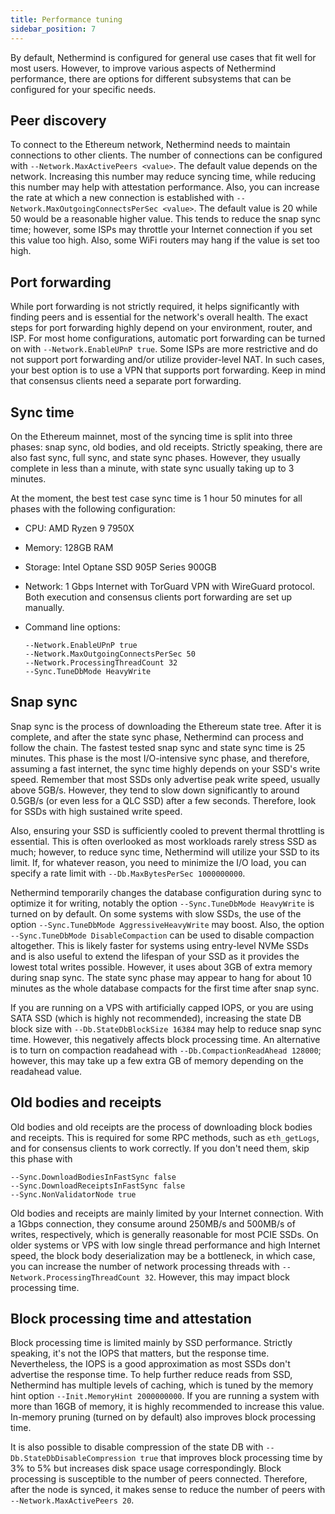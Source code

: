 ```yaml
---
title: Performance tuning
sidebar_position: 7
---
```


By default, Nethermind is configured for general use cases that fit well for most users. However, to improve various aspects of Nethermind performance, there are options for different subsystems that can be configured for your specific needs.

## Peer discovery

To connect to the Ethereum network, Nethermind needs to maintain connections to other clients. The number of connections can be configured with `--Network.MaxActivePeers <value>`. The default value depends on the network. Increasing this number may reduce syncing time, while reducing this number may help with attestation performance.
Also, you can increase the rate at which a new connection is established with `--Network.MaxOutgoingConnectsPerSec <value>`. The default value is 20 while 50 would be a reasonable higher value. This tends to reduce the snap sync time; however, some ISPs may throttle your Internet connection if you set this value too high. Also, some WiFi routers may hang if the value is set too high.

## Port forwarding

While port forwarding is not strictly required, it helps significantly with finding peers and is essential for the network's overall health. The exact steps for port forwarding highly depend on your environment, router, and ISP. For most home configurations, automatic port forwarding can be turned on with `--Network.EnableUPnP true`. 
Some ISPs are more restrictive and do not support port forwarding and/or utilize provider-level NAT. In such cases, your best option is to use a VPN that supports port forwarding. Keep in mind that consensus clients need a separate port forwarding.

## Sync time

On the Ethereum mainnet, most of the syncing time is split into three phases: snap sync, old bodies, and old receipts. Strictly speaking, there are also fast sync, full sync, and state sync phases. However, they usually complete in less than a minute, with state sync usually taking up to 3 minutes.

At the moment, the best test case sync time is 1 hour 50 minutes for all phases with the following configuration:

- CPU: AMD Ryzen 9 7950X
- Memory: 128GB RAM
- Storage: Intel Optane SSD 905P Series 900GB
- Network: 1 Gbps Internet with TorGuard VPN with WireGuard protocol. Both execution and consensus clients port forwarding are set up manually.
- Command line options:

    ```
    --Network.EnableUPnP true
    --Network.MaxOutgoingConnectsPerSec 50
    --Network.ProcessingThreadCount 32
    --Sync.TuneDbMode HeavyWrite
    ```

## Snap sync

Snap sync is the process of downloading the Ethereum state tree. After it is complete, and after the state sync phase, Nethermind can process and follow the chain. The fastest tested snap sync and state sync time is 25 minutes.
This phase is the most I/O-intensive sync phase, and therefore, assuming a fast internet, the sync time highly depends on your SSD's write speed. Remember that most SSDs only advertise peak write speed, usually above 5GB/s. However, they tend to slow down significantly to around 0.5GB/s (or even less for a QLC SSD) after a few seconds. Therefore, look for SSDs with high sustained write speed.

Also, ensuring your SSD is sufficiently cooled to prevent thermal throttling is essential. This is often overlooked as most workloads rarely stress SSD as much; however, to reduce sync time, Nethermind will utilize your SSD to its limit. If, for whatever reason, you need to minimize the I/O load, you can specify a rate limit with `--Db.MaxBytesPerSec 1000000000`.

Nethermind temporarily changes the database configuration during sync to optimize it for writing, notably the option `--Sync.TuneDbMode HeavyWrite` is turned on by default. On some systems with slow SSDs, the use of the option `--Sync.TuneDbMode AggressiveHeavyWrite` may boost. Also, the option `--Sync.TuneDbMode DisableCompaction` can be used to disable compaction altogether. This is likely faster for systems using entry-level NVMe SSDs and is also useful to extend the lifespan of your SSD as it provides the lowest total writes possible. However, it uses about 3GB of extra memory during snap sync. The state sync phase may appear to hang for about 10 minutes as the whole database compacts for the first time after snap sync.

If you are running on a VPS with artificially capped IOPS, or you are using SATA SSD (which is highly not recommended), increasing the state DB block size with `--Db.StateDbBlockSize 16384` may help to reduce snap sync time. However, this negatively affects block processing time. An alternative is to turn on compaction readahead with `--Db.CompactionReadAhead 128000`; however, this may take up a few extra GB of memory depending on the readahead value.

## Old bodies and receipts

Old bodies and old receipts are the process of downloading block bodies and receipts. This is required for some RPC methods, such as `eth_getLogs`, and for consensus clients to work correctly. If you don't need them, skip this phase with

```
--Sync.DownloadBodiesInFastSync false
--Sync.DownloadReceiptsInFastSync false
--Sync.NonValidatorNode true
```

Old bodies and receipts are mainly limited by your Internet connection. With a 1Gbps connection, they consume around 250MB/s and 500MB/s of writes, respectively, which is generally reasonable for most PCIE SSDs. On older systems or VPS with low single thread performance and high Internet speed, the block body deserialization may be a bottleneck, in which case, you can increase the number of network processing threads with `--Network.ProcessingThreadCount 32`. However, this may impact block processing time.

## Block processing time and attestation

Block processing time is limited mainly by SSD performance. Strictly speaking, it's not the IOPS that matters, but the response time. Nevertheless, the IOPS is a good approximation as most SSDs don't advertise the response time.
To help further reduce reads from SSD, Nethermind has multiple levels of caching, which is tuned by the memory hint option `--Init.MemoryHint 2000000000`. If you are running a system with more than 16GB of memory, it is highly recommended to increase this value. In-memory pruning (turned on by default) also improves block processing time.

It is also possible to disable compression of the state DB with `--Db.StateDbDisableCompression true` that improves block processing time by 3% to 5% but increases disk space usage correspondingly. Block processing is susceptible to the number of peers connected. Therefore, after the node is synced, it makes sense to reduce the number of peers with `--Network.MaxActivePeers 20`.